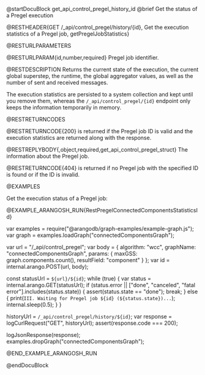 @startDocuBlock get_api_control_pregel_history_id
@brief Get the status of a Pregel execution

@RESTHEADER{GET /_api/control_pregel/history/{id}, Get the execution statistics of a Pregel job, getPregelJobStatistics}

@RESTURLPARAMETERS

@RESTURLPARAM{id,number,required}
Pregel job identifier.

@RESTDESCRIPTION
Returns the current state of the execution, the current global superstep, the
runtime, the global aggregator values, as well as the number of sent and
received messages.

The execution statistics are persisted to a system collection and kept until you
remove them, whereas the `/_api/control_pregel/{id}` endpoint only keeps the
information temporarily in memory.

@RESTRETURNCODES

@RESTRETURNCODE{200}
is returned if the Pregel job ID is valid and the execution statistics are
returned along with the response.

@RESTREPLYBODY{,object,required,get_api_control_pregel_struct}
The information about the Pregel job.

@RESTRETURNCODE{404}
is returned if no Pregel job with the specified ID is found or if the ID
is invalid.

@EXAMPLES

Get the execution status of a Pregel job:

@EXAMPLE_ARANGOSH_RUN{RestPregelConnectedComponentsStatisticsId}

var examples = require("@arangodb/graph-examples/example-graph.js");
var graph = examples.loadGraph("connectedComponentsGraph");

var url = "/_api/control_pregel";
var body = {
  algorithm: "wcc",
  graphName: "connectedComponentsGraph",
  params: {
    maxGSS: graph.components.count(),
    resultField: "component"
  }
};
var id = internal.arango.POST(url, body);

const statusUrl = `${url}/${id}`;
while (true) {
  var status = internal.arango.GET(statusUrl);
  if (status.error || ["done", "canceled", "fatal error"].includes(status.state)) {
    assert(status.state == "done");
    break;
  } else {
    print(`III. Waiting for Pregel job ${id} (${status.state})...`);
    internal.sleep(0.5);
  }
}

historyUrl = `/_api/control_pregel/history/${id}`;
var response = logCurlRequest("GET", historyUrl);
assert(response.code === 200);

logJsonResponse(response);
examples.dropGraph("connectedComponentsGraph");

@END_EXAMPLE_ARANGOSH_RUN

@endDocuBlock
